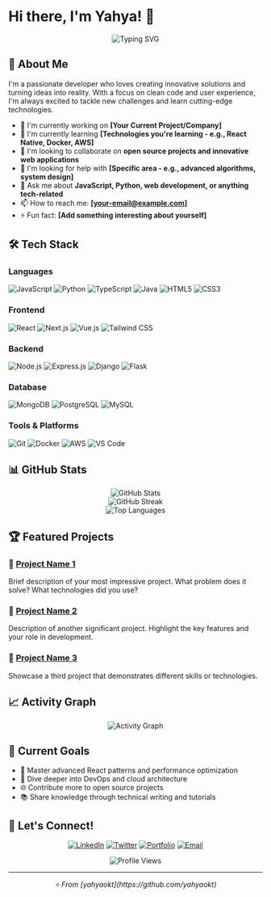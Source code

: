 # Hi there, I'm Yahya! 👋

<div align="center">
  <img src="https://readme-typing-svg.herokuapp.com?font=Fira+Code&pause=1000&color=2F81F7&center=true&vCenter=true&width=435&lines=Full+Stack+Developer;Problem+Solver;Tech+Enthusiast;Always+Learning" alt="Typing SVG" />
</div>

## 🚀 About Me

I'm a passionate developer who loves creating innovative solutions and turning ideas into reality. With a focus on clean code and user experience, I'm always excited to tackle new challenges and learn cutting-edge technologies.

- 🔭 I'm currently working on **[Your Current Project/Company]**
- 🌱 I'm currently learning **[Technologies you're learning - e.g., React Native, Docker, AWS]**
- 👯 I'm looking to collaborate on **open source projects and innovative web applications**
- 🤔 I'm looking for help with **[Specific area - e.g., advanced algorithms, system design]**
- 💬 Ask me about **JavaScript, Python, web development, or anything tech-related**
- 📫 How to reach me: **[your-email@example.com]**
- ⚡ Fun fact: **[Add something interesting about yourself]**

## 🛠️ Tech Stack

### Languages
![JavaScript](https://img.shields.io/badge/-JavaScript-F7DF1E?style=flat-square&logo=javascript&logoColor=black)
![Python](https://img.shields.io/badge/-Python-3776AB?style=flat-square&logo=python&logoColor=white)
![TypeScript](https://img.shields.io/badge/-TypeScript-3178C6?style=flat-square&logo=typescript&logoColor=white)
![Java](https://img.shields.io/badge/-Java-007396?style=flat-square&logo=java&logoColor=white)
![HTML5](https://img.shields.io/badge/-HTML5-E34F26?style=flat-square&logo=html5&logoColor=white)
![CSS3](https://img.shields.io/badge/-CSS3-1572B6?style=flat-square&logo=css3&logoColor=white)

### Frontend
![React](https://img.shields.io/badge/-React-61DAFB?style=flat-square&logo=react&logoColor=black)
![Next.js](https://img.shields.io/badge/-Next.js-000000?style=flat-square&logo=next.js&logoColor=white)
![Vue.js](https://img.shields.io/badge/-Vue.js-4FC08D?style=flat-square&logo=vue.js&logoColor=white)
![Tailwind CSS](https://img.shields.io/badge/-Tailwind%20CSS-38B2AC?style=flat-square&logo=tailwind-css&logoColor=white)

### Backend
![Node.js](https://img.shields.io/badge/-Node.js-339933?style=flat-square&logo=node.js&logoColor=white)
![Express.js](https://img.shields.io/badge/-Express.js-000000?style=flat-square&logo=express&logoColor=white)
![Django](https://img.shields.io/badge/-Django-092E20?style=flat-square&logo=django&logoColor=white)
![Flask](https://img.shields.io/badge/-Flask-000000?style=flat-square&logo=flask&logoColor=white)

### Database
![MongoDB](https://img.shields.io/badge/-MongoDB-47A248?style=flat-square&logo=mongodb&logoColor=white)
![PostgreSQL](https://img.shields.io/badge/-PostgreSQL-336791?style=flat-square&logo=postgresql&logoColor=white)
![MySQL](https://img.shields.io/badge/-MySQL-4479A1?style=flat-square&logo=mysql&logoColor=white)

### Tools & Platforms
![Git](https://img.shields.io/badge/-Git-F05032?style=flat-square&logo=git&logoColor=white)
![Docker](https://img.shields.io/badge/-Docker-2496ED?style=flat-square&logo=docker&logoColor=white)
![AWS](https://img.shields.io/badge/-AWS-232F3E?style=flat-square&logo=amazon-aws&logoColor=white)
![VS Code](https://img.shields.io/badge/-VS%20Code-007ACC?style=flat-square&logo=visual-studio-code&logoColor=white)

## 📊 GitHub Stats

<div align="center">
  <img src="https://github-readme-stats.vercel.app/api?username=yahyaokt&show_icons=true&theme=radical&hide_border=true" alt="GitHub Stats" />
</div>

<div align="center">
  <img src="https://github-readme-streak-stats.herokuapp.com/?user=yahyaokt&theme=radical&hide_border=true" alt="GitHub Streak" />
</div>

<div align="center">
  <img src="https://github-readme-stats.vercel.app/api/top-langs/?username=yahyaokt&layout=compact&theme=radical&hide_border=true" alt="Top Languages" />
</div>

## 🏆 Featured Projects

### 🌟 [Project Name 1](https://github.com/yahyaokt/project1)
Brief description of your most impressive project. What problem does it solve? What technologies did you use?

### 🌟 [Project Name 2](https://github.com/yahyaokt/project2)
Description of another significant project. Highlight the key features and your role in development.

### 🌟 [Project Name 3](https://github.com/yahyaokt/project3)
Showcase a third project that demonstrates different skills or technologies.

## 📈 Activity Graph

<div align="center">
  <img src="https://github-readme-activity-graph.vercel.app/graph?username=yahyaokt&theme=react-dark&hide_border=true" alt="Activity Graph" />
</div>

## 🎯 Current Goals

- 🚀 Master advanced React patterns and performance optimization
- 🔧 Dive deeper into DevOps and cloud architecture
- 🌐 Contribute more to open source projects
- 📚 Share knowledge through technical writing and tutorials

## 🤝 Let's Connect!

<div align="center">
  
[![LinkedIn](https://img.shields.io/badge/-LinkedIn-0077B5?style=for-the-badge&logo=linkedin&logoColor=white)](https://linkedin.com/in/your-linkedin)
[![Twitter](https://img.shields.io/badge/-Twitter-1DA1F2?style=for-the-badge&logo=twitter&logoColor=white)](https://twitter.com/your-twitter)
[![Portfolio](https://img.shields.io/badge/-Portfolio-FF5722?style=for-the-badge&logo=google-chrome&logoColor=white)](https://your-portfolio.com)
[![Email](https://img.shields.io/badge/-Email-D14836?style=for-the-badge&logo=gmail&logoColor=white)](mailto:your-email@example.com)

</div>

<div align="center">
  <img src="https://komarev.com/ghpvc/?username=yahyaokt&color=blueviolet&style=flat-square&label=Profile+Views" alt="Profile Views" />
</div>

---

<div align="center">
  <i>⭐️ From [yahyaokt](https://github.com/yahyaokt)</i>
</div>
